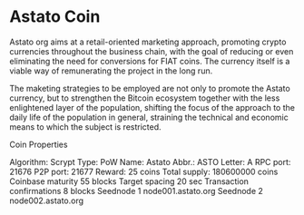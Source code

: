 # Astato Coin

Astato org aims at a retail-oriented marketing approach, promoting crypto currencies throughout the business chain, with the goal of reducing or even eliminating the need for conversions for FIAT coins. The currency itself is a viable way of remunerating the project in the long run.

The maketing strategies to be employed are not only to promote the Astato currency, but to strengthen the Bitcoin ecosystem together with the less enlightened layer of the population, shifting the focus of the approach to the daily life of the population in general, straining the technical and economic means to which the subject is restricted.

Coin Properties

Algorithm:   Scrypt
Type:   PoW
Name:   Astato
Abbr.:   ASTO
Letter:   A
RPC port:   21676
P2P port:   21677
Reward:   25 coins
Total supply:   180600000 coins
Coinbase maturity   55 blocks
Target spacing   20 sec
Transaction confirmations   8 blocks
Seednode 1   node001.astato.org
Seednode 2   node002.astato.org

